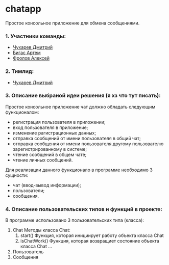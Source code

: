 # chatapp
Простое консольное приложение для обмена сообщениями.

### 1. Участники команды:
* [Чухарев Дмитрий](https://github.com/ChukharevDmitriy)
* [Бигас Артем](https://github.com/ArtemBigas)
* [Фролов Алексей](https://github.com/catpital)

### 2. Тимлид:
* [Чухарев Дмитрий](https://github.com/ChukharevDmitriy)

### 3. Описание выбраной идеи решения (я хз что тут писать):
Простое консольное приложение чат должно обладать следующим функционалом:
* регистрация пользователя в приложении;
* вход пользователя в приложение;
* изменение рагистрационных данных;
* отправка сообщений от имени пользователя в общий чат;
* отправка сообщения от имени пользователя другому пользователю зарегистрированному в системе;
* чтение сообщений в общем чате;
* чтение личных сообщений.

Для реализации данного функционало в программе необходимо 3 сущности:
* чат (ввод-вывод информации);
* пользователи;
* сообщения.

### 4. Описание пользовательских типов и функций в проекте:
В программе использовано 3 пользовательских типа (класса):
1. Chat
	Методы класса Chat:
	1. start()
		Функция, которая инициирует работу объекта класса Chat
	2. isChatWork()
		Функция, которая возвращиет состояние объекта класса Chat
	...
2. Пользователь
3. Сообщения
